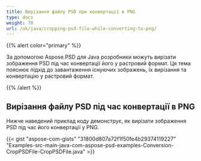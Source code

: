 ```yaml
---
title: Вирізання файлу PSD при конвертації в PNG
type: docs
weight: 70
url: /uk/java/cropping-psd-file-while-converting-to-png/
---
```


{{% alert color="primary" %}} 

За допомогою Aspose.PSD для Java розробники можуть вирізати зображення PSD під час конвертації його у растровий формат. Ця тема пояснює підхід до завантаження існуючих зображень, їх вирізання та конвертацію у растровий формат.

{{% /alert %}} 
## **Вирізання файлу PSD під час конвертації в PNG**
Нижче наведений приклад коду демонструє, як вирізати зображення PSD під час його конвертації у PNG.



{{< gist "aspose-com-gists" "31800d807a72f1f50fe4b29374119227" "Examples-src-main-java-com-aspose-psd-examples-Conversion-CropPSDFile-CropPSDFile.java" >}}

